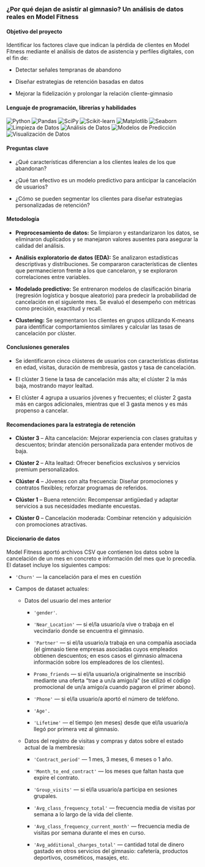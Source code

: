 ### ¿Por qué dejan de asistir al gimnasio? Un análisis de datos reales en Model Fitness

#### Objetivo del proyecto
Identificar los factores clave que indican la pérdida de clientes en Model Fitness mediante el análisis de datos de asistencia y perfiles digitales, con el fin de:

- Detectar señales tempranas de abandono

- Diseñar estrategias de retención basadas en datos

- Mejorar la fidelización y prolongar la relación cliente-gimnasio

#### Lenguaje de programación, librerías y habilidades
![Python](https://img.shields.io/badge/PYTHON-%232A5D9F.svg?style=for-the-badge&logo=python&logoColor=white)
![Pandas](https://img.shields.io/badge/PANDAS-%232A5D9F.svg?style=for-the-badge&logo=pandas&logoColor=white)
![SciPy](https://img.shields.io/badge/SCIPY-%232A5D9F.svg?style=for-the-badge&logo=scipy&logoColor=white)
![Scikit-learn](https://img.shields.io/badge/SCIKIT--LEARN-%232A5D9F.svg?style=for-the-badge&logo=scikit-learn&logoColor=white)
![Matplotlib](https://img.shields.io/badge/MATPLOTLIB-%232A5D9F.svg?style=for-the-badge&logo=plotly&logoColor=white)
![Seaborn](https://img.shields.io/badge/SEABORN-%232A5D9F.svg?style=for-the-badge&logo=seaborn&logoColor=white)
![Limpieza de Datos](https://img.shields.io/badge/LIMPIEZA%20DE%20DATOS-%233B7DD8.svg?style=for-the-badge&logoColor=white)
![Análisis de Datos](https://img.shields.io/badge/ANÁLISIS%20DE%20DATOS-%233B7DD8.svg?style=for-the-badge&logoColor=white)
![Modelos de Predicción](https://img.shields.io/badge/MODELOS%20DE%20PREDICCIÓN-%233B7DD8.svg?style=for-the-badge&logoColor=white)
![Visualización de Datos](https://img.shields.io/badge/VISUALIZACIÓN%20DE%20DATOS-%233B7DD8.svg?style=for-the-badge&logoColor=white)

#### Preguntas clave
- ¿Qué características diferencian a los clientes leales de los que abandonan?

- ¿Qué tan efectivo es un modelo predictivo para anticipar la cancelación de usuarios?

- ¿Cómo se pueden segmentar los clientes para diseñar estrategias personalizadas de retención?

#### Metodología
- **Preprocesamiento de datos:** Se limpiaron y estandarizaron los datos, se eliminaron duplicados y se manejaron valores ausentes para asegurar la calidad del análisis.

- **Análisis exploratorio de datos (EDA):** Se analizaron estadísticas descriptivas y distribuciones. Se compararon características de clientes que permanecieron frente a los que cancelaron, y se exploraron correlaciones entre variables.

- **Modelado predictivo:** Se entrenaron modelos de clasificación binaria (regresión logística y bosque aleatorio) para predecir la probabilidad de cancelación en el siguiente mes. Se evaluó el desempeño con métricas como precisión, exactitud y recall.

- **Clustering:** Se segmentaron los clientes en grupos utilizando K-means para identificar comportamientos similares y calcular las tasas de cancelación por clúster.

#### Conclusiones generales
- Se identificaron cinco clústeres de usuarios con características distintas en edad, visitas, duración de membresía, gastos y tasa de cancelación.

- El clúster 3 tiene la tasa de cancelación más alta; el clúster 2 la más baja, mostrando mayor lealtad.

- El clúster 4 agrupa a usuarios jóvenes y frecuentes; el clúster 2 gasta más en cargos adicionales, mientras que el 3 gasta menos y es más propenso a cancelar.

#### Recomendaciones para la estrategia de retención

- **Clúster 3** – Alta cancelación: Mejorar experiencia con clases gratuitas y descuentos; brindar atención personalizada para entender motivos de baja.

- **Clúster 2** – Alta lealtad: Ofrecer beneficios exclusivos y servicios premium personalizados.

- **Clúster 4** – Jóvenes con alta frecuencia: Diseñar promociones y contratos flexibles; reforzar programas de referidos.

- **Clúster 1** – Buena retención: Recompensar antigüedad y adaptar servicios a sus necesidades mediante encuestas.

- **Clúster 0** – Cancelación moderada: Combinar retención y adquisición con promociones atractivas.

#### Diccionario de datos
Model Fitness aportó archivos CSV que contienen los datos sobre la cancelación de un mes en concreto e información del mes que lo precedía. El dataset incluye los siguientes campos:

- `'Churn'` — la cancelación para el mes en cuestión

- Campos de dataset actuales:

  - Datos del usuario del mes anterior

    - `'gender'`.
    
    - `'Near_Location'` — si el/la usuario/a vive o trabaja en el vecindario donde se encuentra el gimnasio.

    - `'Partner'` — si el/la usuario/a trabaja en una compañía asociada (el gimnasio tiene empresas asociadas cuyos empleados obtienen descuentos; en esos casos el gimnasio almacena información sobre los empleadores de los clientes).

    - `Promo_friends` — si el/la usuario/a originalmente se inscribió mediante una oferta “trae a un/a amigo/a” (se utilizó el código promocional de un/a amigo/a cuando pagaron el primer abono).

    - `'Phone'` — si el/la usuario/a aportó el número de teléfono.

    - `'Age'.`
    
    - `'Lifetime'` — el tiempo (en meses) desde que el/la usuario/a llegó por primera vez al gimnasio.
  
  - Datos del registro de visitas y compras y datos sobre el estado actual de la membresía:

    - `'Contract_period'` — 1 mes, 3 meses, 6 meses o 1 año.

    - `'Month_to_end_contract'` — los meses que faltan hasta que expire el contrato.

    - `'Group_visits'` — si el/la usuario/a participa en sesiones grupales.
    
    - `'Avg_class_frequency_total'` — frecuencia media de visitas por semana a lo largo de la vida del cliente.
    
    - `'Avg_class_frequency_current_month'` — frecuencia media de visitas por semana durante el mes en curso.
    
    - `'Avg_additional_charges_total'` — cantidad total de dinero gastado en otros servicios del gimnasio: cafetería, productos deportivos, cosméticos, masajes, etc.
